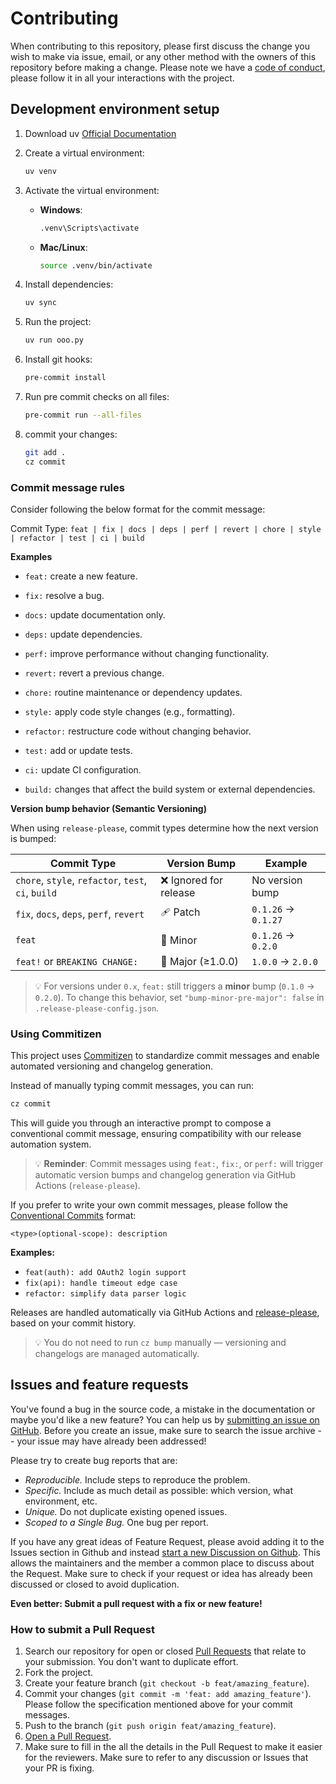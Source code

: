 # Contributing

When contributing to this repository, please first discuss the change you wish to make via issue, email, or any other method with the owners of this repository before making a change.
Please note we have a [code of conduct](CODE_OF_CONDUCT.md), please follow it in all your interactions with the project.

## Development environment setup

1. Download uv [Official Documentation](https://docs.astral.sh/uv/getting-started/installation/)
2. Create a virtual environment:
   ```sh
   uv venv
   ```
3. Activate the virtual environment:
   - **Windows**:
     ```sh
     .venv\Scripts\activate
     ```
   - **Mac/Linux**:
     ```sh
     source .venv/bin/activate
     ```
4. Install dependencies:
   ```sh
   uv sync
   ```
5. Run the project:

   ```sh
   uv run ooo.py
   ```

6. Install git hooks:

   ```sh
   pre-commit install
   ```

7. Run pre commit checks on all files:

   ```sh
   pre-commit run --all-files
   ```

8. commit your changes:
   ```sh
   git add .
   cz commit
   ```

### Commit message rules

Consider following the below format for the commit message:

Commit Type:
`feat | fix | docs | deps | perf | revert | chore | style | refactor | test | ci | build `

**Examples**

- `feat:` create a new feature.
- `fix:` resolve a bug.
- `docs:` update documentation only.
- `deps:` update dependencies.
- `perf:` improve performance without changing functionality.
- `revert:` revert a previous change.

- `chore:` routine maintenance or dependency updates.
- `style:` apply code style changes (e.g., formatting).
- `refactor:` restructure code without changing behavior.
- `test:` add or update tests.
- `ci:` update CI configuration.
- `build:` changes that affect the build system or external dependencies.

**Version bump behavior (Semantic Versioning)**

When using `release-please`, commit types determine how the next version is bumped:

| Commit Type                                         | Version Bump           | Example             |
| --------------------------------------------------- | ---------------------- | ------------------- |
| `chore`, `style`, `refactor`, `test`, `ci`, `build` | ❌ Ignored for release | No version bump     |
| `fix`, `docs`, `deps`, `perf`, `revert`             | 🩹 Patch               | `0.1.26` → `0.1.27` |
| `feat`                                              | 🌟 Minor               | `0.1.26` → `0.2.0`  |
| `feat!` or `BREAKING CHANGE:`                       | 🚨 Major (≥1.0.0)      | `1.0.0` → `2.0.0`   |

> 💡 For versions under `0.x`, `feat:` still triggers a **minor** bump (`0.1.0` → `0.2.0`). To change this behavior, set `"bump-minor-pre-major": false` in `.release-please-config.json`.

### Using Commitizen

This project uses [Commitizen](https://commitizen-tools.github.io/commitizen/) to standardize commit messages and enable automated versioning and changelog generation.

Instead of manually typing commit messages, you can run:

```sh
cz commit
```

This will guide you through an interactive prompt to compose a conventional commit message, ensuring compatibility with our release automation system.

> 💡 **Reminder**: Commit messages using `feat:`, `fix:`, or `perf:` will trigger automatic version bumps and changelog generation via GitHub Actions (`release-please`).

If you prefer to write your own commit messages, please follow the [Conventional Commits](https://www.conventionalcommits.org/en/v1.0.0/) format:

```
<type>(optional-scope): description
```

**Examples:**

- `feat(auth): add OAuth2 login support`
- `fix(api): handle timeout edge case`
- `refactor: simplify data parser logic`

Releases are handled automatically via GitHub Actions and [release-please](https://github.com/googleapis/release-please), based on your commit history.

> 💡 You do not need to run `cz bump` manually — versioning and changelogs are managed automatically.

## Issues and feature requests

You've found a bug in the source code, a mistake in the documentation or maybe you'd like a new feature? You can help us by [submitting an issue on GitHub](https://github.com/kairosresearchio/krex/issues). Before you create an issue, make sure to search the issue archive -- your issue may have already been addressed!

Please try to create bug reports that are:

- _Reproducible._ Include steps to reproduce the problem.
- _Specific._ Include as much detail as possible: which version, what environment, etc.
- _Unique._ Do not duplicate existing opened issues.
- _Scoped to a Single Bug._ One bug per report.

If you have any great ideas of Feature Request, please avoid adding it to the Issues section in Github and instead [start a new Discussion on Github](https://github.com/kairosresearchio/krex/discussions/categories/ideas). This allows the maintainers and the member a common place to discuss about the Request. Make sure to check if your request or idea has already been discussed or closed to avoid duplication.

**Even better: Submit a pull request with a fix or new feature!**

### How to submit a Pull Request

1. Search our repository for open or closed [Pull Requests](https://github.com/kairosresearchio/krex/pulls) that relate to your submission. You don't want to duplicate effort.
2. Fork the project.
3. Create your feature branch (`git checkout -b feat/amazing_feature`).
4. Commit your changes (`git commit -m 'feat: add amazing_feature'`). Please follow the specification mentioned above for your commit messages.
5. Push to the branch (`git push origin feat/amazing_feature`).
6. [Open a Pull Request](https://github.com/kairosresearchio/krex/compare?expand=1).
7. Make sure to fill in the all the details in the Pull Request to make it easier for the reviewers. Make sure to refer to any discussion or Issues that your PR is fixing.

